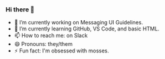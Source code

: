 ### Hi there 👋
- 🔭 I’m currently working on Messaging UI Guidelines.
- 🌱 I’m currently learning GitHub, VS Code, and basic HTML.
- 📫 How to reach me: on Slack
- 😄 Pronouns: they/them
- ⚡ Fun fact: I'm obsessed with mosses.
